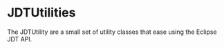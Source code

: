 JDTUtilities
============

The JDTUtility are a small set of utility classes that ease using the Eclipse JDT API.